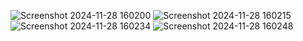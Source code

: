 ![Screenshot 2024-11-28 160200](https://github.com/user-attachments/assets/e92a42ee-166b-490d-ad6a-346c30c7d3c8)
![Screenshot 2024-11-28 160215](https://github.com/user-attachments/assets/f23ec1a7-5d94-4e0e-ba97-921020ac4fe2)
![Screenshot 2024-11-28 160234](https://github.com/user-attachments/assets/c7c346db-e37f-4939-b58c-51aca2637f90)
![Screenshot 2024-11-28 160248](https://github.com/user-attachments/assets/cf2f1105-3f21-46aa-9d59-5cb9396c9d7d)
